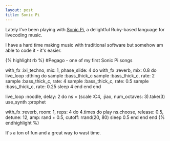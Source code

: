 ```yaml
---
layout: post
title: Sonic Pi
---
```


Lately I've been playing with [Sonic Pi](http://sonic-pi.net/), a delightful Ruby-based language for livecoding music. 

I have a hard time making music with traditional software but somehow am able to code it - it's easier. 

{% highlight rb %}
#Pegago - one of my first Sonic Pi songs

with_fx :ixi_techno, mix: 1, phase_slide: 4 do
  with_fx :reverb, mix: 0.8 do
    live_loop :dthing do
      sample :bass_thick_c
      sample :bass_thick_c, rate: 2
      sample :bass_thick_c, rate: 4
      sample :bass_thick_c, rate: 0.5
      sample :bass_thick_c, rate: 0.25
      sleep 4
    end
  end
end


live_loop :noodle, delay: 2 do
  ns = (scale :C4, :jiao, num_octaves: 3).take(3)
  use_synth :prophet

  with_fx :reverb, room: 1, reps: 4 do
    4.times do
      play ns.choose, release: 0.5, detune: 12, amp: rand + 0.5, cutoff: rrand(20, 80)
      sleep 0.5
    end
  end
end
{% endhighlight %}

It's a ton of fun and a great way to wast time.